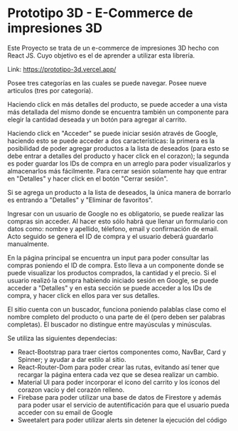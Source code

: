 # Prototipo 3D - E-Commerce de impresiones 3D

Este Proyecto se trata de un e-commerce de impresiones 3D hecho con React JS. Cuyo objetivo es el de aprender a utilizar esta librería.

Link: https://prototipo-3d.vercel.app/

Posee tres categorías en las cuales se puede navegar. Posee nueve articulos (tres por categoría).

Haciendo click en más detalles del producto, se puede acceder a una vista más detallada del mismo donde se encuentra también un componente para elegir la cantidad deseada y un botón para agregar al carrito.

Haciendo click en "Acceder" se puede iniciar sesión através de Google, haciendo esto se puede acceder a dos características: la primera es la posibilidad de poder agregar productos a la lista de deseados (para esto se debe entrar a detalles del producto y hacer click en el corazon); la segunda es poder guardar los IDs de compra en un arreglo para poder visualizarlos y almacenarlos más fácilmente. Para cerrar sesión solamente hay que entrar en "Detalles" y hacer click en el botón "Cerrar sesión".

Si se agrega un producto a la lista de deseados, la única manera de borrarlo es entrando a "Detalles" y "Eliminar de favoritos".

Ingresar con un usuario de Google no es obligatorio, se puede realizar las compras sin acceder. Al hacer esto sólo habrá que llenar un formulario con datos como: nombre y apellido, télefono, email y confirmación de email. Acto seguido se genera el ID de compra y el usuario deberá guardarlo manualmente.

En la página principal se encuentra un input para poder consultar las compras poniendo el ID de compra. Esto lleva a un componente donde se puede visualizar los productos comprados, la cantidad y el precio. Si el usuario realizó la compra habiendo iniciado sesión en Google, se puede acceder a "Detalles" y en esta sección se puede acceder a los IDs de compra, y hacer click en ellos para ver sus detalles.

El sitio cuenta con un buscador, funciona poniendo palablas clase como el nombre completo del producto o una parte de él (pero deben ser palabras completas). El buscador no distingue entre mayúsculas y minúsculas. 

Se utiliza las siguientes dependecias:
* React-Bootstrap para traer ciertos componentes como, NavBar, Card y Spinner; y ayudar a dar estilo al sitio.
* React-Router-Dom para poder crear las rutas, evitando así tener que recargar la página entera cada vez que se desea realizar un cambio.
* Material UI para poder incorporar el ícono del carrito y los íconos del corazon vacío y del corazón relleno.
* Firebase para poder utilizar una base de datos de Firestore y además para poder usar el servicio de autentificación para que el usuario pueda acceder con su email de Google
* Sweetalert para poder utilizar alerts sin detener la ejecución del código
